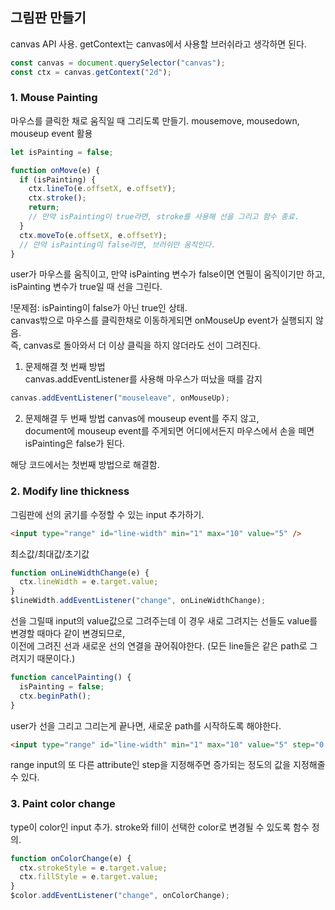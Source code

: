 ## 그림판 만들기

canvas API 사용.
getContext는 canvas에서 사용할 브러쉬라고 생각하면 된다.

```javascript
const canvas = document.querySelector("canvas");
const ctx = canvas.getContext("2d");
```

### 1. Mouse Painting

마우스를 클릭한 채로 움직일 때 그리도록 만들기.
mousemove, mousedown, mouseup event 활용

```javascript
let isPainting = false;

function onMove(e) {
  if (isPainting) {
    ctx.lineTo(e.offsetX, e.offsetY);
    ctx.stroke();
    return;
    // 만약 isPainting이 true라면, stroke를 사용해 선을 그리고 함수 종료.
  }
  ctx.moveTo(e.offsetX, e.offsetY);
  // 만약 isPainting이 false라면, 브러쉬만 움직인다.
}
```

user가 마우스를 움직이고,
만약 isPainting 변수가 false이면 연필이 움직이기만 하고,
isPainting 변수가 true일 때 선을 그린다.

!문제점: isPainting이 false가 아닌 true인 상태.  
canvas밖으로 마우스를 클릭한채로 이동하게되면 onMouseUp event가 실행되지 않음.  
즉, canvas로 돌아와서 더 이상 클릭을 하지 않더라도 선이 그려진다.

1. 문제해결 첫 번째 방법  
   canvas.addEventListener를 사용해 마우스가 떠났을 때를 감지

```javascript
canvas.addEventListener("mouseleave", onMouseUp);
```

2. 문제해결 두 번째 방법
   canvas에 mouseup event를 주지 않고,  
   document에 mouseup event를 주게되면 어디에서든지 마우스에서 손을 떼면 isPainting은 false가 된다.

해당 코드에서는 첫번째 방법으로 해결함.

### 2. Modify line thickness

그림판에 선의 굵기를 수정할 수 있는 input 추가하기.

```html
<input type="range" id="line-width" min="1" max="10" value="5" />
```

최소값/최대값/초기값

```javascript
function onLineWidthChange(e) {
  ctx.lineWidth = e.target.value;
}
$lineWidth.addEventListener("change", onLineWidthChange);
```

선을 그릴때 input의 value값으로 그려주는데 이 경우 새로 그려지는 선들도 value를 변경할 때마다 같이 변경되므로,  
이전에 그려진 선과 새로운 선의 연결을 끊어줘야한다.
(모든 line들은 같은 path로 그려지기 때문이다.)

```javascript
function cancelPainting() {
  isPainting = false;
  ctx.beginPath();
}
```

user가 선을 그리고 그리는게 끝나면, 새로운 path를 시작하도록 해야한다.

```html
<input type="range" id="line-width" min="1" max="10" value="5" step="0.5" />
```

range input의 또 다른 attribute인 step을 지정해주면 증가되는 정도의 값을 지정해줄 수 있다.

### 3. Paint color change

type이 color인 input 추가.
stroke와 fill이 선택한 color로 변경될 수 있도록 함수 정의.

```javascript
function onColorChange(e) {
  ctx.strokeStyle = e.target.value;
  ctx.fillStyle = e.target.value;
}
$color.addEventListener("change", onColorChange);
```
